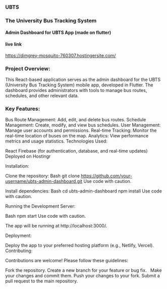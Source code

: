 ### UBTS 
### The University Bus Tracking System

#### Admin Dashboard for UBTS App (made on flutter)

#### live link
https://dimgrey-mosquito-760307.hostingersite.com/

### Project Overview:

This React-based application serves as the admin dashboard for the UBTS (University Bus Tracking System) mobile app, developed in Flutter. The dashboard provides administrators with tools to manage bus routes, schedules, and other relevant data.

### Key Features:

Bus Route Management: Add, edit, and delete bus routes.
Schedule Management: Create, modify, and view bus schedules.
User Management: Manage user accounts and permissions.
Real-time Tracking: Monitor the real-time location of buses on the map.
Analytics: View performance metrics and usage statistics.
Technologies Used:

React
Firebase (for authentication, database, and real-time updates)
Deployed on Hostingr


Installation:

Clone the repository:
Bash
git clone https://github.com/your-username/ubts-admin-dashboard.git
Use code with caution.

Install dependencies:
Bash
cd ubts-admin-dashboard
npm install
Use code with caution.

Running the Development Server:

Bash
npm start
Use code with caution.

The app will be running at http://localhost:3000/.

Deployment:

Deploy the app to your preferred hosting platform (e.g., Netlify, Vercel).
Contributing:

Contributions are welcome! Please follow these guidelines:

Fork the repository.
Create a new branch for your feature or bug fix.   
Make your changes and commit them.
Push your changes to your fork.
Submit a pull request to the main repository.   
